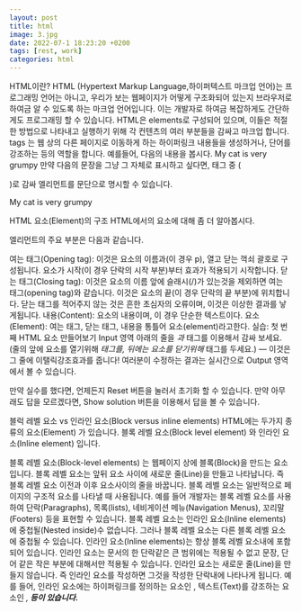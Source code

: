 ```yaml
---
layout: post
title: html
image: 3.jpg
date: 2022-07-1 18:23:20 +0200
tags: [rest, work]
categories: html
---
```

HTML이란?
HTML (Hypertext Markup Language,하이퍼텍스트 마크업 언어)는 프로그래밍 언어는 아니고, 우리가 보는 웹페이지가 어떻게 구조화되어 있는지 브라우저로 하여금 알 수 있도록 하는 마크업 언어입니다. 이는 개발자로 하여금 복잡하게도 간단하게도 프로그래밍 할 수 있습니다. HTML은 elements로 구성되어 있으며, 이들은 적절한 방법으로 나타내고 실행하기 위해 각 컨텐츠의 여러 부분들을 감싸고 마크업 합니다. tags 는 웹 상의 다른 페이지로 이동하게 하는 하이퍼링크 내용들을 생성하거나, 단어를 강조하는 등의 역할을 합니다.  예를들어, 다음의 내용을 봅시다.
My cat is very grumpy
만약 다음의 문장을 그냥 그 자체로 표시하고 싶다면, 태그 중  (<p>)로 감싸 엘리먼트를 문단으로 명시할 수 있습니다.

<p>My cat is very grumpy</p>

HTML 요소(Element)의 구조
HTML에서의 요소에 대해 좀 더 알아봅시다.



엘리먼트의 주요 부분은 다음과 같습니다.

여는 태그(Opening tag): 이것은 요소의 이름과(이 경우 p), 열고 닫는 꺽쇠 괄호로 구성됩니다. 요소가 시작(이 경우 단락의 시작 부분)부터 효과가 적용되기 시작합니다.
닫는 태그(Closing tag): 이것은 요소의 이름 앞에 슬래시(/)가 있는것을 제외하면 여는 태그(opening tag)와 같습니다. 이것은 요소의 끝(이 경우 단락의 끝 부분)에 위치합니다.  닫는 태그를 적어주지 않는 것은 흔한 초심자의 오류이며, 이것은 이상한 결과를 낳게됩니다.
내용(Content): 요소의 내용이며, 이 경우 단순한 텍스트이다.
요소(Element): 여는 태그, 닫는 태그, 내용을 통틀어 요소(element)라고한다.
실습: 첫 번째 HTML 요소 만들어보기
Input 영역 아래의 줄을 <em> 과 </em> 태그를 이용해서 감싸 보세요. (줄의 앞에 요소를 열기위해 <em>태그를, 뒤에는 요소를 닫기위해  </em>태그를 두세요.)  — 이것은 그 줄에 이탤릭강조효과를 줍니다! 여러분이 수정하는 결과는 실시간으로 Output 영역에서 볼 수 있습니다.

만약 실수를 했다면, 언제든지 Reset 버튼을 눌러서 초기화 할 수 있습니다. 만약 아무래도 답을 모르겠다면, Show solution 버튼을 이용해서 답을 볼 수 있습니다.

블럭 레벨 요소 vs 인라인 요소(Block versus inline elements)
HTML에는 두가지 종류의 요소(Element) 가 있습니다. 블록 레벨 요소(Block level element) 와 인라인 요소(Inline element) 입니다.

블록 레벨 요소(Block-level elements) 는 웹페이지 상에 블록(Block)을 만드는 요소입니다.  블록 레벨 요소는 앞뒤 요소 사이에 새로운 줄(Line)을 만들고 나타납니다. 즉 블록 레벨 요소 이전과 이후 요소사이의 줄을 바꿉니다. 블록 레벨 요소는 일반적으로 페이지의 구조적 요소를 나타낼 때 사용됩니다. 예를 들어 개발자는 블록 레벨 요소를 사용하여 단락(Paragraphs), 목록(lists), 네비게이션 메뉴(Navigation Menus),  꼬리말(Footers) 등을 표현할 수 있습니다. 블록 레벨 요소는 인라인 요소(Inline elements)에 중첩될(Nested inside)수 없습니다. 그러나 블록 레벨 요소는 다른 블록 레벨 요소에 중첩될 수 있습니다. 
인라인 요소(Inline elements)는 항상 블록 레벨 요소내에 포함되어 있습니다. 인라인 요소는 문서의 한 단락같은 큰 범위에는 적용될 수 없고 문장, 단어 같은 작은 부분에 대해서만 적용될 수 있습니다. 인라인 요소는 새로운 줄(Line)을 만들지 않습니다. 즉 인라인 요소를 작성하면 그것을 작성한 단락내에 나타나게 됩니다.  예를 들어, 인라인 요소에는 하이퍼링크를 정의하는 요소인 <a> , 텍스트(Text)를 강조하는 요소인 <em>,<strong> 등이 있습니다.

